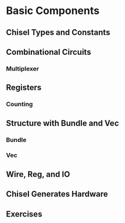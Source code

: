 # Basic Components
## Chisel Types and Constants 
## Combinational Circuits
### Multiplexer 
## Registers
### Counting
## Structure with Bundle and Vec
### Bundle
### Vec 
## Wire, Reg, and IO
## Chisel Generates Hardware 
## Exercises
